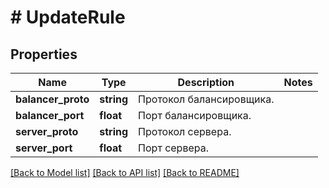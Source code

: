 # # UpdateRule

## Properties

Name | Type | Description | Notes
------------ | ------------- | ------------- | -------------
**balancer_proto** | **string** | Протокол балансировщика. |
**balancer_port** | **float** | Порт балансировщика. |
**server_proto** | **string** | Протокол сервера. |
**server_port** | **float** | Порт сервера. |

[[Back to Model list]](../../README.md#models) [[Back to API list]](../../README.md#endpoints) [[Back to README]](../../README.md)
